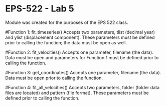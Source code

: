 # EPS-522 - Lab 5

Module was created for the purposes of the EPS 522 class.

#Function 1: fit_timeseries()
Accepts two parameters, tlist (decimal year) and ylist (displacement component).
These parameters must be defined prior to calling the function; the data must be open as well.

#Function 2: fit_velocities()
Accepts one parameter, filename (the data).
Data must be open and parameters for Function 1 must be defined prior to calling the function.

#Function 3: get_coordinates()
Accepts one parameter, filename (the data).
Data must be open prior to calling the function.

#Function 4: fit_all_velocities()
Accepts two parameters, folder (folder data files are located) and pattern (file format).
These parameters must be defined prior to calling the function.
